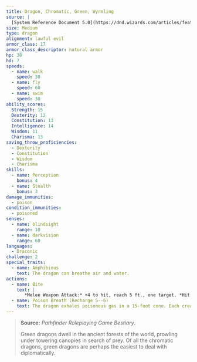```yaml
---
title: Dragon, Chromatic, Green, Wyrmling
source: |
  [System Reference Document 5.0](https://dnd.wizards.com/articles/features/systems-reference-document-srd)
size: Medium
type: dragon
alignment: lawful evil
armor_class: 17
armor_class_descriptor: natural armor
hp: 38
hd: 7
speeds:
  - name: walk
    speed: 30
  - name: fly
    speed: 60
  - name: swim
    speed: 30
ability_scores:
  Strength: 15
  Dexterity: 12
  Constitution: 13
  Intelligence: 14
  Wisdom: 11
  Charisma: 13
saving_throw_proficiencies:
  - Dexterity
  - Constitution
  - Wisdom
  - Charisma
skills:
  - name: Perception
    bonus: 4
  - name: Stealth
    bonus: 3
damage_immunities:
  - poison
condition_immunities:
  - poisoned
senses:
  - name: blindsight
    range: 10
  - name: darkvision
    range: 60
languages:
  - Draconic
challenge: 2
special_traits:
  - name: Amphibious
    text: The dragon can breathe air and water.
actions:
  - name: Bite
    text: |
       *Melee Weapon Attack:* +4 to hit, reach 5 ft., one target. *Hit:* 7 (1d10 + 2) piercing damage plus 3 (1d6) poison damage.
  - name: Poison Breath (Recharge 5--6)
    text: The dragon exhales poisonous gas in a 15-foot cone. Each creature in that area must make a DC 11 Constitution saving throw, taking 21 (6d6) poison damage on a failed save, or half as much damage on a successful one.
---
```


> **Source:** *Pathfinder Roleplaying Game Bestiary*.
>
> Green dragons dwell in the ancient forests of the world, prowling under towering canopies in search of prey. Of all the chromatic dragons, green dragons are perhaps the easiest to deal with diplomatically.
